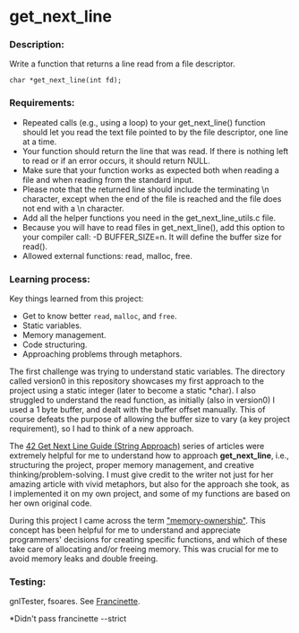 # get_next_line

### Description:

Write a function that returns a line read from a file descriptor.

`char *get_next_line(int fd);`

### Requirements:
- Repeated calls (e.g., using a loop) to your get_next_line() function should let
you read the text file pointed to by the file descriptor, one line at a time.
- Your function should return the line that was read.
If there is nothing left to read or if an error occurs, it should return NULL.
- Make sure that your function works as expected both when reading a file and when
reading from the standard input.
- Please note that the returned line should include the terminating \n character,
except when the end of the file is reached and the file does not end with a \n
character.
- Add all the helper functions you need in the get_next_line_utils.c file.
- Because you will have to read files in get_next_line(), add this option to your compiler call: -D BUFFER_SIZE=n. It will define the buffer size for read().
- Allowed external functions: read, malloc, free.

### Learning process:

Key things learned from this project:

- Get to know better `read`, `malloc`, and `free`.
- Static variables.
- Memory management.
- Code structuring.
- Approaching problems through metaphors.

The first challenge was trying to understand static variables. The directory called version0 in this repository showcases my first approach to the project using a static integer (later to become a static *char). I also struggled to understand the read function, as initially (also in version0) I used a 1 byte buffer, and dealt with the buffer offset manually. This of course defeats the purpose of allowing the buffer size to vary (a key project requirement), so I had to think of a new approach.

The [42 Get Next Line Guide (String Approach)](https://medium.com/@lannur-s/gnl-c3cff1ee552b) series of articles were extremely helpful for me to understand how to approach **get_next_line**, i.e., structuring the project, proper memory management, and creative thinking/problem-solving. I must give credit to the writer not just for her amazing article with vivid metaphors, but also for the approach she took, as I implemented it on my own project, and some of my functions are based on her own original code.

During this project I came across the term ["memory-ownership"](https://stackoverflow.com/questions/60046802/understanding-memory-ownership-models-in-c). This concept has been helpful for me to understand and appreciate programmers' decisions for creating specific functions, and which of these take care of allocating and/or freeing memory. This was crucial for me to avoid memory leaks and double freeing.

### Testing:

gnlTester, fsoares. See [Francinette](https://github.com/WaRtr0/francinette-image).

*Didn't pass francinette --strict
